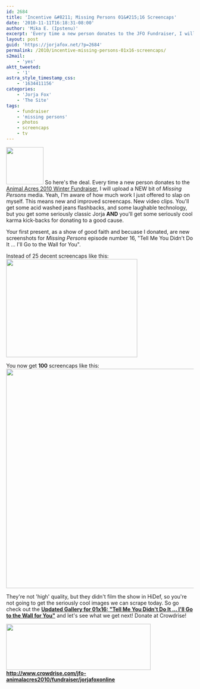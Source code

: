 ```yaml
---
id: 2684
title: 'Incentive &#8211; Missing Persons 01&#215;16 Screencaps'
date: '2010-11-11T16:18:31-08:00'
author: 'Mika E. (Ipstenu)'
excerpt: 'Every time a new person donates to the JFO Fundraiser, I will update a new bit of Missing Persons Media! That''s right, some incentive!'
layout: post
guid: 'https://jorjafox.net/?p=2684'
permalink: /2010/incentive-missing-persons-01x16-screencaps/
s2mail:
    - 'yes'
aktt_tweeted:
    - '1'
astra_style_timestamp_css:
    - '1634411156'
categories:
    - 'Jorja Fox'
    - 'The Site'
tags:
    - fundraiser
    - 'missing persons'
    - photos
    - screencaps
    - tv
---
```


<img src="//static.jorjafox.net/wordpress/2010/11/16-tellme-100x100.jpg" alt="" title="16-tellme" width="100" height="100" class="alignleft size-thumbnail wp-image-2685" /> So here's the deal.  Every time a new person donates to the <a href="http://www.crowdrise.com/jfo-animalacres2010/fundraiser/jorjafoxonline">Animal Acres 2010 Winter Fundraiser</a>, I will upload a NEW bit of <em>Missing Persons</em> media.  Yeah, I'm aware of how much work I just offered to slap on myself.  This means new and improved screencaps.  New video clips.  You'll get some acid washed jeans flashbacks, and some laughable technology, but you get some seriously classic Jorja <strong>AND</strong> you'll get some seriously cool karma kick-backs for donating to a good cause.

Your first present, as a show of good faith and becuase I donated, are new screenshots for <em>Missing Persons</em> episode number 16, "Tell Me You Didn't Do It ... I'll Go to the Wall for You". 

Instead of 25 decent screencaps like this:
<img src="//static.jorjafox.net/wordpress/2010/11/tellme-14.jpg" alt="" title="tellme-14" width="352" height="264" class="aligncenter size-full wp-image-2686" />

You now get <strong>100</strong> screencaps like this:
<img src="//static.jorjafox.net/wordpress/2010/11/tellme-048.jpg" alt="" title="tellme-048" width="590" class="aligncenter size-full wp-image-2687" />

They're not 'high' quality, but they didn't film the show in HiDef, so you're not going to get the seriously cool images we can scrape today.  So go check out the <strong><a href="https://jorjafox.net/gallery/tv/missingpersons/tellme/">Updated Gallery for 01x16: "Tell Me You Didn't Do It ... I'll Go to the Wall for You"</a></strong> and let's see what we get next!  Donate at Crowdrise!

<a href="http://www.crowdrise.com/jfo-animalacres2010/fundraiser/jorjafoxonline"><img src="//static.jorjafox.net/wordpress/2010/11/crowdrise.jpg" alt="" title="crowdrise" width="388" height="124" class="aligncenter size-full wp-image-2683" /><br /><strong>http://www.crowdrise.com/jfo-animalacres2010/fundraiser/jorjafoxonline</strong></a>
